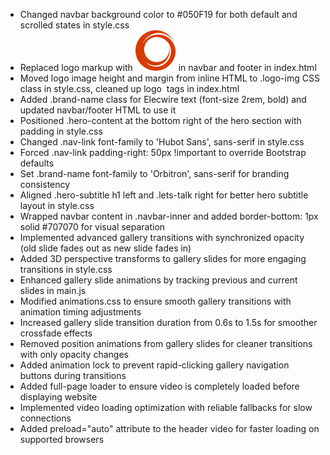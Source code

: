 - Changed navbar background color to #050F19 for both default and scrolled states in style.css 
- Replaced logo markup with <img src="assets/images/logo.png"> in navbar and footer in index.html 
- Moved logo image height and margin from inline HTML to .logo-img CSS class in style.css, cleaned up logo <img> tags in index.html 
- Added .brand-name class for Elecwire text (font-size 2rem, bold) and updated navbar/footer HTML to use it 
- Positioned .hero-content at the bottom right of the hero section with padding in style.css 
- Changed .nav-link font-family to 'Hubot Sans', sans-serif in style.css 
- Forced .nav-link padding-right: 50px !important to override Bootstrap defaults 
- Set .brand-name font-family to 'Orbitron', sans-serif for branding consistency 
- Aligned .hero-subtitle h1 left and .lets-talk right for better hero subtitle layout in style.css 
- Wrapped navbar content in .navbar-inner and added border-bottom: 1px solid #707070 for visual separation 
- Implemented advanced gallery transitions with synchronized opacity (old slide fades out as new slide fades in)
- Added 3D perspective transforms to gallery slides for more engaging transitions in style.css
- Enhanced gallery slide animations by tracking previous and current slides in main.js
- Modified animations.css to ensure smooth gallery transitions with animation timing adjustments
- Increased gallery slide transition duration from 0.6s to 1.5s for smoother crossfade effects
- Removed position animations from gallery slides for cleaner transitions with only opacity changes
- Added animation lock to prevent rapid-clicking gallery navigation buttons during transitions
- Added full-page loader to ensure video is completely loaded before displaying website
- Implemented video loading optimization with reliable fallbacks for slow connections
- Added preload="auto" attribute to the header video for faster loading on supported browsers